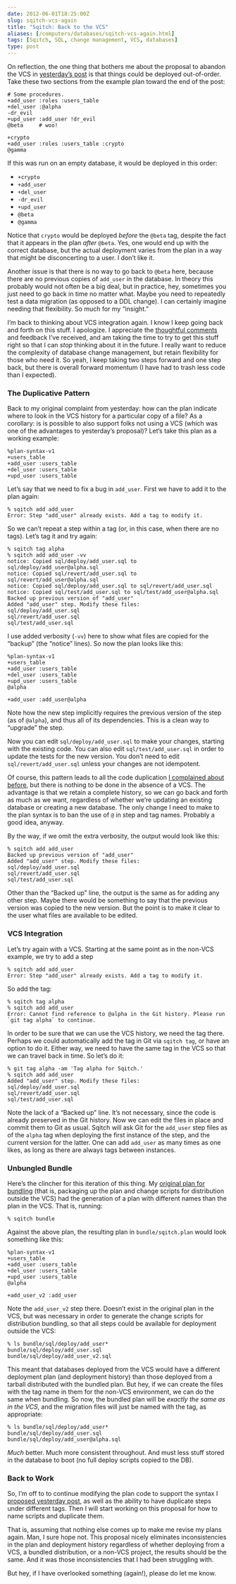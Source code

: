 ```yaml
--- 
date: 2012-06-01T18:25:00Z
slug: sqitch-vcs-again
title: "Sqitch: Back to the VCS"
aliases: [/computers/databases/sqitch-vcs-again.html]
tags: [Sqitch, SQL, change management, VCS, databases]
type: post
---
```


On reflection, the one thing that bothers me about the proposal to abandon the
VCS in [yesterday’s post] is that things could be deployed out-of-order. Take
these two sections from the example plan toward the end of the post:

    # Some procedures.
    +add_user :roles :users_table
    +del_user :@alpha
    -dr_evil
    +upd_user :add_user !dr_evil
    @beta     # woo!

    +crypto
    +add_user :roles :users_table :crypto
    @gamma

If this was run on an empty database, it would be deployed in this order:

-   `+crypto`
-   `+add_user`
-   `+del_user`
-   `-dr_evil`
-   `+upd_user`
-   `@beta`
-   `@gamma`

Notice that `crypto` would be deployed *before* the `@beta` tag, despite the
fact that it appears in the plan *after* `@beta`. Yes, one would end up with the
correct database, but the actual deployment varies from the plan in a way that
might be disconcerting to a user. I don’t like it.

Another issue is that there is no way to go back to `@beta` here, because there
are no previous copies of `add_user` in the database. In theory this probably
would not often be a big deal, but in practice, hey, sometimes you just need to
go back in time no matter what. Maybe you need to repeatedly test a data
migration (as opposed to a DDL change). I can certainly imagine needing that
flexibility. So much for my “insight.”

I’m back to thinking about VCS integration again. I know I keep going back and
forth on this stuff. I apologize. I appreciate the [thoughtful comments] and
feedback I’ve received, and am taking the time to try to get this stuff right so
that I can *stop* thinking about it in the future. I really want to reduce the
complexity of database change management, but retain flexibility for those who
need it. So yeah, I keep taking two steps forward and one step back, but there
is overall forward momentum (I have had to trash less code than I expected).

### The Duplicative Pattern

Back to my original complaint from yesterday: how can the plan indicate where to
look in the VCS history for a particular copy of a file? As a corollary: is is
possible to also support folks not using a VCS (which was one of the advantages
to yesterday’s proposal)? Let’s take this plan as a working example:

    %plan-syntax-v1
    +users_table
    +add_user :users_table
    +del_user :users_table
    +upd_user :users_table

Let’s say that we need to fix a bug in `add_user`. First we have to add it to
the plan again:

    % sqitch add add_user
    Error: Step "add_user" already exists. Add a tag to modify it.

So we can’t repeat a step within a tag (or, in this case, when there are no
tags). Let’s tag it and try again:

    % sqitch tag alpha
    % sqitch add add_user -vv
    notice: Copied sql/deploy/add_user.sql to sql/deploy/add_user@alpha.sql
    notice: Copied sql/revert/add_user.sql to sql/revert/add_user@alpha.sql
    notice: Copied sql/deploy/add_user.sql to sql/revert/add_user.sql
    notice: Copied sql/test/add_user.sql to sql/test/add_user@alpha.sql
    Backed up previous version of "add_user"
    Added "add_user" step. Modify these files:
    sql/deploy/add_user.sql
    sql/revert/add_user.sql
    sql/test/add_user.sql

I use added verbosity (`-vv`) here to show what files are copied for the
“backup” (the “notice” lines). So now the plan looks like this:

    %plan-syntax-v1
    +users_table
    +add_user :users_table
    +del_user :users_table
    +upd_user :users_table
    @alpha

    +add_user :add_user@alpha

Note how the new step implicitly requires the previous version of the step (as
of `@alpha`), and thus all of its dependencies. This is a clean way to “upgrade”
the step.

Now you can edit `sql/deploy/add_user.sql` to make your changes, starting with
the existing code. You can also edit `sql/test/add_user.sql` in order to update
the tests for the new version. You don’t need to edit `sql/revert/add_user.sql`
unless your changes are not idempotent.

Of course, this pattern leads to all the code duplication [I complained about
before], but there is nothing to be done in the absence of a VCS. The advantage
is that we retain a complete history, so we can go back and forth as much as we
want, regardless of whether we’re updating an existing database or creating a
new database. The only change I need to make to the plan syntax is to ban the
use of `@` in step and tag names. Probably a good idea, anyway.

By the way, if we omit the extra verbosity, the output would look like this:

    % sqitch add add_user
    Backed up previous version of "add_user"
    Added "add_user" step. Modify these files:
    sql/deploy/add_user.sql
    sql/revert/add_user.sql
    sql/test/add_user.sql

Other than the “Backed up” line, the output is the same as for adding any other
step. Maybe there would be something to say that the previous version was copied
to the new version. But the point is to make it clear to the user what files are
available to be edited.

### VCS Integration

Let’s try again with a VCS. Starting at the same point as in the non-VCS
example, we try to add a step

    % sqitch add add_user
    Error: Step "add_user" already exists. Add a tag to modify it.

So add the tag:

    % sqitch tag alpha
    % sqitch add add_user
    Error: Cannot find reference to @alpha in the Git history. Please run `git tag alpha` to continue.

In order to be sure that we can use the VCS history, we need the tag there.
Perhaps we could automatically add the tag in Git via `sqitch tag`, or have an
option to do it. Either way, we need to have the same tag in the VCS so that we
can travel back in time. So let’s do it:

    % git tag alpha -am 'Tag alpha for Sqitch.'
    % sqitch add add_user
    Added "add_user" step. Modify these files:
    sql/deploy/add_user.sql
    sql/revert/add_user.sql
    sql/test/add_user.sql

Note the lack of a “Backed up” line. It’s not necessary, since the code is
already preserved in the Git history. Now we can edit the files in place and
commit them to Git as usual. Sqitch will ask Git for the `add_user` step files
as of the `alpha` tag when deploying the first instance of the step, and the
current version for the latter. One can add `add_user` as many times as one
likes, as long as there are always tags between instances.

### Unbungled Bundle

Here’s the clincher for this iteration of this thing. My [original plan for
bundling] (that is, packaging up the plan and change scripts for distribution
outside the VCS) had the generation of a plan with different names than the plan
in the VCS. That is, running:

    % sqitch bundle

Against the above plan, the resulting plan in `bundle/sqitch.plan` would look
something like this:

    %plan-syntax-v1
    +users_table
    +add_user :users_table
    +del_user :users_table
    +upd_user :users_table
    @alpha

    +add_user_v2 :add_user

Note the `add_user_v2` step there. Doesn’t exist in the original plan in the
VCS, but was necessary in order to generate the change scripts for distribution
bundling, so that all steps could be available for deployment outside the VCS:

    % ls bundle/sql/deploy/add_user*
    bundle/sql/deploy/add_user.sql
    bundle/sql/deploy/add_user_v2.sql

This meant that databases deployed from the VCS would have a different
deployment plan (and deployment history) than those deployed from a tarball
distributed with the bundled plan. But hey, if we can create the files with the
tag name in them for the non-VCS environment, we can do the same when bundling.
So now, the bundled plan will be *exactly the same as in the VCS*, and the
migration files will just be named with the tag, as appropriate:

    % ls bundle/sql/deploy/add_user*
    bundle/sql/deploy/add_user.sql
    bundle/sql/deploy/add_user@alpha.sql

*Much* better. Much more consistent throughout. And must less stuff stored in
the database to boot (no full deploy scripts copied to the DB).

### Back to Work

So, I’m off to to continue modifying the plan code to support the syntax I
[proposed yesterday post][yesterday’s post], as well as the ability to have
duplicate steps under different tags. Then I will start working on this proposal
for how to name scripts and duplicate them.

That is, assuming that nothing else comes up to make me revise my plans again.
Man, I sure hope not. This proposal nicely eliminates inconsistencies in the
plan and deployment history regardless of whether deploying from a VCS, a
bundled distribution, or a non-VCS project, the results should be the same. And
it was those inconsistencies that I had been struggling with.

But hey, if I have overlooked something (again!), please do let me know.

  [yesterday’s post]: /computers/databases/evolving-sqitch-plan.html
  [thoughtful comments]: /computers/databases/evolving-sqitch-plan.html#tb
  [I complained about before]: /computers/databases/sql-change-management-sans-redundancy.html
  [original plan for bundling]: http://search.cpan.org/~dwheeler/App-Sqitch-0.31-TRIAL/lib/sqitchtutorial.pod#Ship_It!
